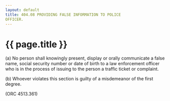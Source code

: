```yaml
---
layout: default 
title: 404.08 PROVIDING FALSE INFORMATION TO POLICE
OFFICER.
---
```


{{ page.title }}
================

​(a) No person shall knowingly present, display or orally communicate a
false name, social security number or date of birth to a law enforcement
officer who is in the process of issuing to the person a traffic ticket
or complaint.

​(b) Whoever violates this section is guilty of a misdemeanor of the
first degree.

(ORC 4513.361)
